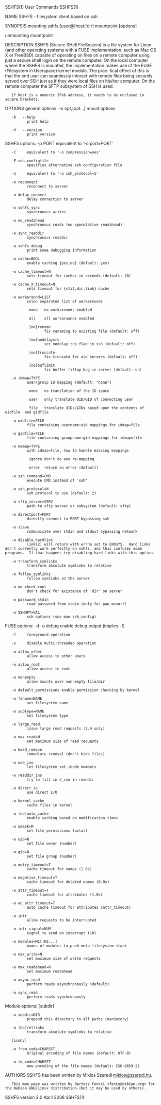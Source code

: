SSHFS(1)                                                                                        User Commands                                                                                        SSHFS(1)

NAME
       SSHFS - filesystem client based on ssh

SYNOPSIS
   mounting
       sshfs [user@]host:[dir] mountpoint [options]

   unmounting
        mountpoint

DESCRIPTION
       SSHFS  (Secure  SHell  FileSystem) is a file system for Linux (and other operating systems with a FUSE implementation, such as Mac OS X or FreeBSD) capable of operating on files on a remote computer
       using just a secure shell login on the remote computer. On the local computer where the SSHFS is mounted, the implementation makes use of the FUSE (Filesystem in Userspace) kernel module. The  prac‐
       tical  effect  of  this is that the end user can seamlessly interact with remote files being securely served over SSH just as if they were local files on his/her computer. On the remote computer the
       SFTP subsystem of SSH is used.

       If host is a numeric IPv6 address, it needs to be enclosed in square brackets.

OPTIONS
   general options:
       -o opt,[opt...]
              mount options

       -h   --help
              print help

       -V   --version
              print version

   SSHFS options:
       -p PORT
              equivalent to '-o port=PORT'

       -C     equivalent to '-o compression=yes'

       -F ssh_configfile
              specifies alternative ssh configuration file

       -1     equivalent to '-o ssh_protocol=1'

       -o reconnect
              reconnect to server

       -o delay_connect
              delay connection to server

       -o sshfs_sync
              synchronous writes

       -o no_readahead
              synchronous reads (no speculative readahead)

       -o sync_readdir
              synchronous readdir

       -o sshfs_debug
              print some debugging information

       -o cache=BOOL
              enable caching {yes,no} (default: yes)

       -o cache_timeout=N
              sets timeout for caches in seconds (default: 20)

       -o cache_X_timeout=N
              sets timeout for {stat,dir,link} cache

       -o workaround=LIST
              colon separated list of workarounds

               none   no workarounds enabled

               all    all workarounds enabled

               [no]rename
                      fix renaming to existing file (default: off)

               [no]nodelaysrv
                      set nodelay tcp flag in ssh (default: off)

               [no]truncate
                      fix truncate for old servers (default: off)

               [no]buflimit
                      fix buffer fillup bug in server (default: on)

       -o idmap=TYPE
              user/group ID mapping (default: "none")

               none   no translation of the ID space

               user   only translate UID/GID of connecting user

               file   translate UIDs/GIDs based upon the contents of uidfile  and gidfile

       -o uidfile=FILE
              file containing username:uid mappings for idmap=file

       -o gidfile=FILE
              file containing groupname:gid mappings for idmap=file

       -o nomap=TYPE
              with idmap=file, how to handle missing mappings

               ignore don't do any re-mapping

               error  return an error (default)

       -o ssh_command=CMD
              execute CMD instead of 'ssh'

       -o ssh_protocol=N
              ssh protocol to use (default: 2)

       -o sftp_server=SERV
              path to sftp server or subsystem (default: sftp)

       -o directport=PORT
              directly connect to PORT bypassing ssh

       -o slave
              communicate over stdin and stdout bypassing network

       -o disable_hardlink
              link(2) will return with errno set to ENOSYS.  Hard links don't currently work perfectly on sshfs, and this confuses some programs.  If that happens try disabling hard links with this option.

       -o transform_symlinks
              transform absolute symlinks to relative

       -o follow_symlinks
              follow symlinks on the server

       -o no_check_root
              don't check for existence of 'dir' on server

       -o password_stdin
              read password from stdin (only for pam_mount!)

       -o SSHOPT=VAL
              ssh options (see man ssh_config)

   FUSE options:
       -d   -o debug
              enable debug output (implies -f)

       -f     foreground operation

       -s     disable multi-threaded operation

       -o allow_other
              allow access to other users

       -o allow_root
              allow access to root

       -o nonempty
              allow mounts over non-empty file/dir

       -o default_permissions enable permission checking by kernel

       -o fsname=NAME
              set filesystem name

       -o subtype=NAME
              set filesystem type

       -o large_read
              issue large read requests (2.4 only)

       -o max_read=N
              set maximum size of read requests

       -o hard_remove
              immediate removal (don't hide files)

       -o use_ino
              let filesystem set inode numbers

       -o readdir_ino
              try to fill in d_ino in readdir

       -o direct_io
              use direct I/O

       -o kernel_cache
              cache files in kernel

       -o [no]auto_cache
              enable caching based on modification times

       -o umask=M
              set file permissions (octal)

       -o uid=N
              set file owner (number)

       -o gid=N
              set file group (number)

       -o entry_timeout=T
              cache timeout for names (1.0s)

       -o negative_timeout=T
              cache timeout for deleted names (0.0s)

       -o attr_timeout=T
              cache timeout for attributes (1.0s)

       -o ac_attr_timeout=T
              auto cache timeout for attributes (attr_timeout)

       -o intr
              allow requests to be interrupted

       -o intr_signal=NUM
              signal to send on interrupt (10)

       -o modules=M1[:M2...]
              names of modules to push onto filesystem stack

       -o max_write=N
              set maximum size of write requests

       -o max_readahead=N
              set maximum readahead

       -o async_read
              perform reads asynchronously (default)

       -o sync_read
              perform reads synchronously

   Module options:
       [subdir]

       -o subdir=DIR
              prepend this directory to all paths (mandatory)

       -o [no]rellinks
              transform absolute symlinks to relative

       [iconv]

       -o from_code=CHARSET
              original encoding of file names (default: UTF-8)

       -o to_code=CHARSET
              new encoding of the file names (default: ISO-8859-2)

AUTHORS
       SSHFS has been written by Miklos Szeredi <miklos@szeredi.hu>.

       This man page was written by Bartosz Fenski <fenio@debian.org> for the Debian GNU/Linux distribution (but it may be used by others).

SSHFS version 2.0                                                                                 April 2008                                                                                         SSHFS(1)
